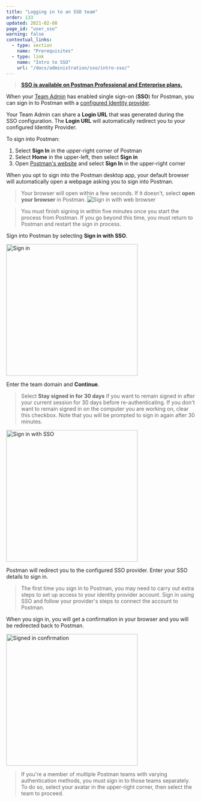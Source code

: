 ```yaml
---
title: "Logging in to an SSO team"
order: 133
updated: 2021-02-08
page_id: "user_sso"
warning: false
contextual_links:
  - type: section
    name: "Prerequisites"
  - type: link
    name: "Intro to SSO"
    url: "/docs/administration/sso/intro-sso/"
---
```


> **[SSO is available on Postman Professional and Enterprise plans.](https://www.postman.com/pricing)**

When your [Team Admin](/docs/collaborating-in-postman/roles-and-permissions/#team-roles) has enabled single sign-on (**SSO**) for Postman, you can sign in to Postman with a [configured Identity provider](/docs/administration/sso/intro-sso/).

Your Team Admin can share a **Login URL** that was generated during the SSO configuration. The **Login URL** will automatically redirect you to your configured Identity Provider.

To sign into Postman:

1. Select **Sign In** in the upper-right corner of Postman
1. Select **Home** in the upper-left, then select **Sign in**
1. Open [Postman's website](https://www.postman.com/) and select **Sign In** in the upper-right corner

When you opt to sign into the Postman desktop app, your default browser will automatically open a webpage asking you to sign into Postman.

> Your browser will open within a few seconds. If it doesn't, select **open your browser** in Postman. <img src="https://assets.postman.com/postman-docs/sign-in-with-web-browser.jpg" alt="Sign in with web browser"/>

<!-- -->

> You must finish signing in within five minutes once you start the process from Postman. If you go beyond this time, you must return to Postman and restart the sign in process.

Sign into Postman by selecting **Sign in with SSO**.

<img src="https://assets.postman.com/postman-docs/sign-in-v9.16.jpg" alt="Sign in" width="350px"/>

Enter the team domain and **Continue**.

> Select **Stay signed in for 30 days** if you want to remain signed in after your current session for 30 days before re-authenticating. If you don't want to remain signed in on the computer you are working on, clear this checkbox. Note that you will be prompted to sign in again after 30 minutes.

<img src="https://assets.postman.com/postman-docs/postman-sign-in-sso-v9.16.jpg" alt="Sign in with SSO" width="350px"/>

Postman will redirect you to the configured SSO provider. Enter your SSO details to sign in.

> The first time you sign in to Postman, you may need to carry out extra steps to set up access to your identity provider account. Sign in using SSO and follow your provider's steps to connect the account to Postman.

When you sign in, you will get a confirmation in your browser and you will be redirected back to Postman.

<img src="https://assets.postman.com/postman-docs/youre-signed-in-confirmation.jpg" width="350px" alt="Signed in confirmation"/>

> If you're a member of multiple Postman teams with varying authentication methods, you must sign in to those teams separately. To do so, select your avatar in the upper-right corner, then select the team to proceed.
